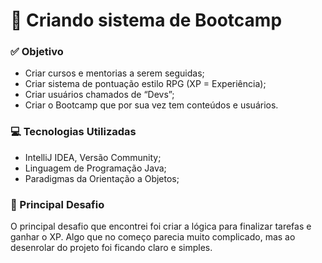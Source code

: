 # 🎲 Criando sistema de Bootcamp

### ✅ Objetivo

- Criar cursos e mentorias a serem seguidas;
- Criar sistema de pontuação estilo RPG (XP = Experiência);
- Criar usuários chamados de “Devs”;
- Criar o Bootcamp que por sua vez tem conteúdos e usuários.

### 💻 Tecnologias Utilizadas

- IntelliJ IDEA, Versão Community;
- Linguagem de Programação Java;
- Paradigmas da Orientação a Objetos;

### 🤖 Principal Desafio

O principal desafio que encontrei foi criar a lógica para finalizar tarefas e ganhar o XP. Algo que no começo parecia muito complicado, mas ao desenrolar do projeto foi ficando claro e simples.
